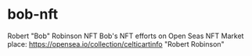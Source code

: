 # bob-nft
Robert "Bob" Robinson NFT
Bob's NFT efforts on Open Seas NFT Market place: https://opensea.io/collection/celticartinfo
"Robert Robinson" <robertr588 a. t. gmail.com>

